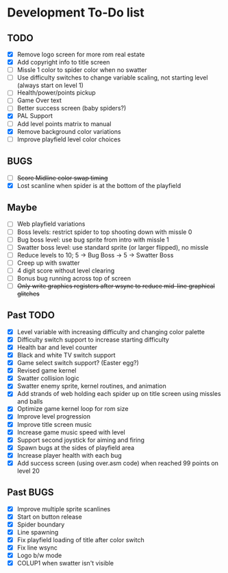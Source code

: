 # Development To-Do list

## TODO
- [x] Remove logo screen for more rom real estate
- [x] Add copyright info to title screen
- [ ] Missle 1 color to spider color when no swatter
- [ ] Use difficulty switches to change variable scaling, not starting level (always start on level 1)
- [ ] Health/power/points pickup
- [ ] Game Over text
- [ ] Better success screen (baby spiders?)
- [x] PAL Support
- [ ] Add level points matrix to manual
- [x] Remove background color variations
- [ ] Improve playfield level color choices

## BUGS
- [ ] ~~Score Midline color swap timing~~
- [x] Lost scanline when spider is at the bottom of the playfield

## Maybe
- [ ] Web playfield variations
- [ ] Boss levels: restrict spider to top shooting down with missle 0
- [ ] Bug boss level: use bug sprite from intro with missle 1
- [ ] Swatter boss level: use standard sprite (or larger flipped), no missle
- [ ] Reduce levels to 10; 5 -> Bug Boss -> 5 -> Swatter Boss
- [ ] Creep up with swatter
- [ ] 4 digit score without level clearing
- [ ] Bonus bug running across top of screen
- [ ] ~~Only write graphics registers after wsync to reduce mid-line graphical glitches~~

## Past TODO

- [x] Level variable with increasing difficulty and changing color palette
- [x] Difficulty switch support to increase starting difficulty
- [x] Health bar and level counter
- [x] Black and white TV switch support
- [x] Game select switch support? (Easter egg?)
- [x] Revised game kernel
- [x] Swatter collision logic
- [x] Swatter enemy sprite, kernel routines, and animation
- [x] Add strands of web holding each spider up on title screen using missles and balls
- [x] Optimize game kernel loop for rom size
- [x] Improve level progression
- [x] Improve title screen music
- [x] Increase game music speed with level
- [x] Support second joystick for aiming and firing
- [x] Spawn bugs at the sides of playfield area
- [x] Increase player health with each bug
- [x] Add success screen (using over.asm code) when reached 99 points on level 20

## Past BUGS

- [x] Improve multiple sprite scanlines
- [x] Start on button release
- [x] Spider boundary
- [x] Line spawning
- [x] Fix playfield loading of title after color switch
- [x] Fix line wsync
- [x] Logo b/w mode
- [x] COLUP1 when swatter isn't visible
